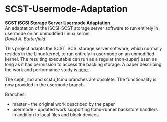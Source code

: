 # SCST-Usermode-Adaptation
**SCST iSCSI Storage Server Usermode Adaptation**  
An adaptation of the iSCSI-SCST storage server software to run entirely in usermode on an unmodified Linux kernel  
*David A. Butterfield*

This project adapts the SCST iSCSI storage server software, which normally
resides in the Linux kernel, to run entirely in usermode on an unmodified
kernel.  The resulting executable can run as a regular (non-super) user, as long
as it has permission to access the backing storage.  A paper describing the work
and performance study is
[here](https://davidbutterfield.github.io/SCST-Usermode-Adaptation/docs/SCST_Usermode.html
       "A paper describing the work in detail").

The ceph_rbd and scstu_tcmu branches are obsolete.  The functionality is now
provided in the usermode branch.

Branches:
 + master     - the original work described by the paper
 + usermode   - updated work supporting tcmu-runner backstore handlers in addition to local files and block devices
